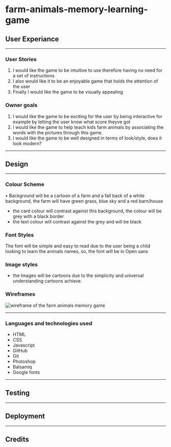 # farm-animals-memory-learning-game
## User Experiance
----
### User Stories
1. I would like the game to be intuitive to use therefore having no need for a set of instructions
2. I also would like it to be an enjoyable game that holds the attention of the user
3. Finally I would like the game to be visually appealing

### Owner goals
1. I would like the game to be exciting for the user by being interactive for example by letting the user know what score theyve got
2. I would like the game to  help teach kids farm animals by associating the words with the pictures through this game.
3. I would like the game to be well designed in terms of look/style, does it look modern? 

----

## Design

----

### Colour Scheme
 • Background will be a cartoon of a farm and a fall back of a white background, the farm will have green grass, blue sky and a red barn/house
 * the card colour will contrast against this background, the colour will be grey with a black border
 * the text colour will contrast against the grey and will be black

### Font Styles

The font will be simple and easy to read due to the user being a child looking to learn the animals names, so, the font will be in Open sans

### Image styles

* the Images will be cartoons due to the simplicity and universal understanding cartoons achieve.

### Wireframes
![wireframe of the farm animals memory game](assets/img/Farm-animals-wireframe.png)

----
 
 ### Languages and technologies used
 * HTML
 * CSS
* Javascript
* GitHub
* Git
* Photoshop
* Balsamiq
* Google fonts

----
## Testing

----
## Deployment

----

## Credits
